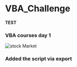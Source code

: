 # VBA_Challenge
#### TEST
### VBA courses day 1

  ![stock Market](Images/stockmarket.jpg)
### Added the script via export
